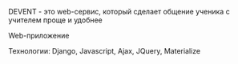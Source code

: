 DEVENT - это web-сервис, который сделает общение ученика с учителем проще и удобнее

Web-приложение

Технологии: 
Django, Javascript, Ajax, JQuery, Materialize 
